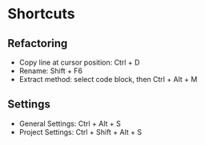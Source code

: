 # Shortcuts

## Refactoring
- Copy line at cursor position: Ctrl + D
- Rename: Shift + F6
- Extract method: select code block, then Ctrl + Alt + M

## Settings
- General Settings: Ctrl + Alt + S
- Project Settings: Ctrl + Shift + Alt + S

